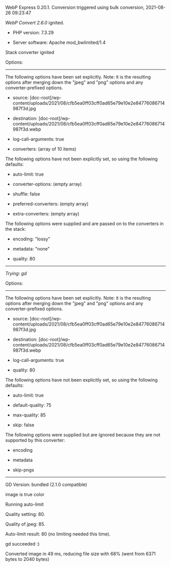 WebP Express 0.20.1. Conversion triggered using bulk conversion, 2021-08-26 09:23:47

*WebP Convert 2.6.0*  ignited.
- PHP version: 7.3.29
- Server software: Apache mod_bwlimited/1.4

Stack converter ignited

Options:
------------
The following options have been set explicitly. Note: it is the resulting options after merging down the "jpeg" and "png" options and any converter-prefixed options.
- source: [doc-root]/wp-content/uploads/2021/08/cfb5ea0ff03cff0ad65e79e10e2e84776086714987f3d.jpg
- destination: [doc-root]/wp-content/uploads/2021/08/cfb5ea0ff03cff0ad65e79e10e2e84776086714987f3d.webp
- log-call-arguments: true
- converters: (array of 10 items)

The following options have not been explicitly set, so using the following defaults:
- auto-limit: true
- converter-options: (empty array)
- shuffle: false
- preferred-converters: (empty array)
- extra-converters: (empty array)

The following options were supplied and are passed on to the converters in the stack:
- encoding: "lossy"
- metadata: "none"
- quality: 80
------------


*Trying: gd* 

Options:
------------
The following options have been set explicitly. Note: it is the resulting options after merging down the "jpeg" and "png" options and any converter-prefixed options.
- source: [doc-root]/wp-content/uploads/2021/08/cfb5ea0ff03cff0ad65e79e10e2e84776086714987f3d.jpg
- destination: [doc-root]/wp-content/uploads/2021/08/cfb5ea0ff03cff0ad65e79e10e2e84776086714987f3d.webp
- log-call-arguments: true
- quality: 80

The following options have not been explicitly set, so using the following defaults:
- auto-limit: true
- default-quality: 75
- max-quality: 85
- skip: false

The following options were supplied but are ignored because they are not supported by this converter:
- encoding
- metadata
- skip-pngs
------------

GD Version: bundled (2.1.0 compatible)
image is true color
Running auto-limit
Quality setting: 80. 
Quality of jpeg: 85. 
Auto-limit result: 80 (no limiting needed this time).
gd succeeded :)

Converted image in 49 ms, reducing file size with 68% (went from 6371 bytes to 2040 bytes)
